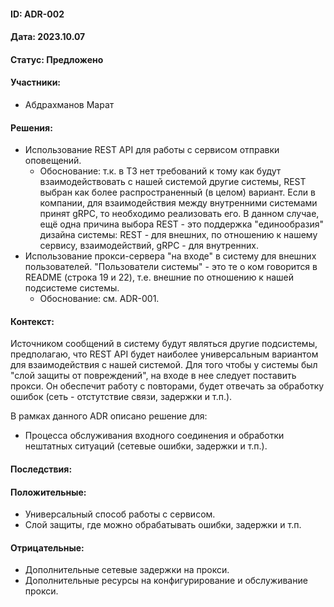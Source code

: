 #### ID: ADR-002

#### Дата: 2023.10.07

#### Статус: Предложено

#### Участники:
* Абдрахманов Марат

#### Решения:
* Использование REST API для работы с сервисом отправки оповещений.
    * Обоснование: т.к. в ТЗ нет требований к тому как будут взаимодействовать с нашей системой другие системы, REST выбран как более распространенный (в целом) вариант. Если в компании, для взаимодействия между внутренними системами принят gRPC, то необходимо реализовать его. В данном случае, ещё одна причина выбора REST - это поддержка "единообразия" дизайна системы: REST - для внешних, по отношению к нашему сервису, взаимодействий, gRPC - для внутренних.
* Использование прокси-сервера "на входе" в систему для внешних пользователей. "Пользователи системы" - это те о ком говорится в README (строка 19 и 22), т.е. внешние по отношению к нашей подсистеме системы.
    * Обоснование: см. ADR-001.

#### Контекст:
Источником сообщений в систему будут являться другие подсистемы, предполагаю, что REST API будет наиболее универсальным вариантом для взаимодействия с нашей системой. 
Для того чтобы у системы был "слой защиты от повреждений", на входе в нее следует поставить прокси. Он обеспечит работу с повторами, будет отвечать за обработку ошибок (сеть - отстутствие связи, задержки и т.п.).

В рамках данного ADR описано решение для:
- Процесса обслуживания входного соединения и обработки нештатных ситуаций (сетевые ошибки, задержки и т.п.).

#### Последствия:

#### Положительные:
* Универсальный способ работы с сервисом.
* Слой защиты, где можно обрабатывать ошибки, задержки и т.п.

#### Отрицательные:
* Дополнительные сетевые задержки на прокси.
* Дополнительные ресурсы на конфигурирование и обслуживание прокси.